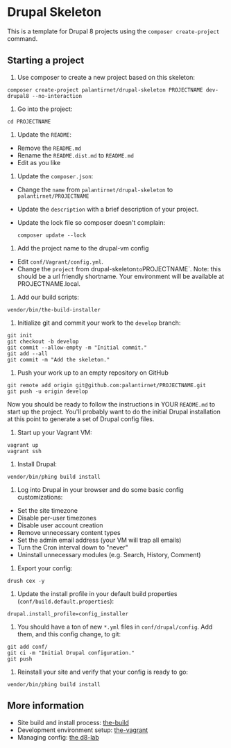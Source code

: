 # Drupal Skeleton

This is a template for Drupal 8 projects using the `composer create-project` command.

## Starting a project

1. Use composer to create a new project based on this skeleton:

  ```
  composer create-project palantirnet/drupal-skeleton PROJECTNAME dev-drupal8 --no-interaction
  ```
1. Go into the project:

  ```
  cd PROJECTNAME
  ```
1. Update the `README`:
  * Remove the `README.md`
  * Rename the `README.dist.md` to `README.md`
  * Edit as you like
1. Update the `composer.json`:
  * Change the `name` from `palantirnet/drupal-skeleton` to `palantirnet/PROJECTNAME`
  * Update the `description` with a brief description of your project.
  * Update the lock file so composer doesn't complain:

    ```
    composer update --lock
    ```
1. Add the project name to the drupal-vm config
  * Edit `conf/Vagrant/config.yml`.
  * Change the `project` from drupal-skeleton` to `PROJECTNAME`. Note: this should be a url friendly shortname. Your environment will be available at PROJECTNAME.local.
1. Add our build scripts:

  ```
  vendor/bin/the-build-installer
  ```
1. Initialize git and commit your work to the `develop` branch:

  ```
  git init
  git checkout -b develop
  git commit --allow-empty -m "Initial commit."
  git add --all
  git commit -m "Add the skeleton."
  ```
1. Push your work up to an empty repository on GitHub

  ```
  git remote add origin git@github.com:palantirnet/PROJECTNAME.git
  git push -u origin develop
  ```

Now you should be ready to follow the instructions in YOUR `README.md` to start up the project. You'll probably want to do the initial Drupal installation at this point to generate a set of Drupal config files.

1. Start up your Vagrant VM:

  ```
  vagrant up
  vagrant ssh
  ```
1. Install Drupal:

  ```
  vendor/bin/phing build install
  ```
1. Log into Drupal in your browser and do some basic config customizations:

  * Set the site timezone
  * Disable per-user timezones
  * Disable user account creation
  * Remove unnecessary content types
  * Set the admin email address (your VM will trap all emails)
  * Turn the Cron interval down to "never"
  * Uninstall unnecessary modules (e.g. Search, History, Comment)
1. Export your config:

  ```
  drush cex -y
  ```
1. Update the install profile in your default build properties (`conf/build.default.properties`):

  ```
  drupal.install_profile=config_installer
  ```
1. You should have a ton of new `*.yml` files in `conf/drupal/config`. Add them, and this config change, to git:

  ```
  git add conf/
  git ci -m "Initial Drupal configuration."
  git push
  ```
1. Reinstall your site and verify that your config is ready to go:

  ```
  vendor/bin/phing build install
  ```

## More information

* Site build and install process: [the-build](https://github.com/palantirnet/the-build)
* Development environment setup: [the-vagrant](https://github.com/palantirnet/the-vagrant)
* Managing config: [the d8-lab](https://github.com/palantirnet/d8-lab/blob/master/managing-config.md)
